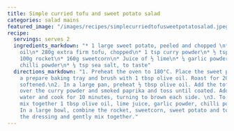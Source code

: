 ```yaml
---
title: Simple curried tofu and sweet potato salad
categories: salad mains
featured_image: "/images/recipes/simplecurriedtofusweetpotatosalad.jpeg"
recipe:
  servings: serves 2
  ingredients_markdown: "* 1 large sweet potato, peeled and chopped \n* 1½ tbsp olive
    oil\n* 280g extra firm tofu, chopped\n* 1 tsp curry powder\n* ½ tsp smoked paprika\n*
    100g rocket\n* 160g sweetcorn\n* Juice of ½ lime\n* ¼ garlic powder \n* ½ tsp
    chilli powder\n* ¼ tsp sea salt, to taste"
  directions_markdown: "1. Preheat the oven to 180°C. Place the sweet potatoes on
    a prepare baking tray and brush with 1 tbsp olive oil. Roast for 20 minutes until
    softened.\n2. In a large pan, preheat ½ tbsp olive oil. Add the tofu, sprinkle
    over the curry powder and smoked paprika and toss until coated. Add a splash of
    water and cook for 10 minutes, turning to brown each side. \n3. To make the dressing,
    mix together 1 tbsp olive oil, lime juice, garlic powder, chilli powder and salt.\n4.
    In a large bowl, combine the rocket, sweetcorn, sweet potato and tofu. Pour over
    the dressing and gently mix together."
---
```

